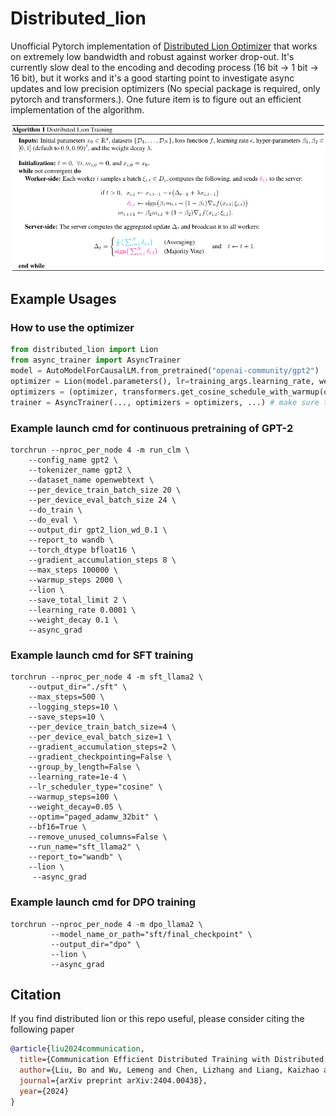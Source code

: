 # Distributed_lion
Unofficial Pytorch implementation of [Distributed Lion Optimizer](https://arxiv.org/abs/2404.00438) that works on extremely low bandwidth and robust against worker drop-out. It's currently slow deal to the encoding and decoding process (16 bit -> 1 bit -> 16 bit), but it works and it's a good starting point to investigate async updates and low precision optimizers (No special package is required, only pytorch and transformers.). One future item is to figure out an efficient implementation of the algorithm. 

![distributed_lion_algo](img/distributed_lion_algo.png)

## Example Usages
### How to use the optimizer
```python
from distributed_lion import Lion
from async_trainer import AsyncTrainer
model = AutoModelForCausalLM.from_pretrained("openai-community/gpt2")
optimizer = Lion(model.parameters(), lr=training_args.learning_rate, weight_decay=training_args.weight_decay)
optimizers = (optimizer, transformers.get_cosine_schedule_with_warmup(optimizer, training_args.warmup_steps, training_args.max_steps))
trainer = AsyncTrainer(..., optimizers = optimizers, ...) # make sure to use the async trainer to stop the gradient from syncing
```

### Example launch cmd for continuous pretraining of GPT-2
```
torchrun --nproc_per_node 4 -m run_clm \
    --config_name gpt2 \
    --tokenizer_name gpt2 \
    --dataset_name openwebtext \
    --per_device_train_batch_size 20 \
    --per_device_eval_batch_size 24 \
    --do_train \
    --do_eval \
    --output_dir gpt2_lion_wd_0.1 \
    --report_to wandb \
    --torch_dtype bfloat16 \
    --gradient_accumulation_steps 8 \
    --max_steps 100000 \
    --warmup_steps 2000 \
    --lion \
    --save_total_limit 2 \
    --learning_rate 0.0001 \
    --weight_decay 0.1 \
    --async_grad
```

### Example launch cmd for SFT training
```
torchrun --nproc_per_node 4 -m sft_llama2 \
    --output_dir="./sft" \
    --max_steps=500 \
    --logging_steps=10 \
    --save_steps=10 \
    --per_device_train_batch_size=4 \
    --per_device_eval_batch_size=1 \
    --gradient_accumulation_steps=2 \
    --gradient_checkpointing=False \
    --group_by_length=False \
    --learning_rate=1e-4 \
    --lr_scheduler_type="cosine" \
    --warmup_steps=100 \
    --weight_decay=0.05 \
    --optim="paged_adamw_32bit" \
    --bf16=True \
    --remove_unused_columns=False \
    --run_name="sft_llama2" \
    --report_to="wandb" \
    --lion \
     --async_grad
```

### Example launch cmd for DPO training
```
torchrun --nproc_per_node 4 -m dpo_llama2 \
         --model_name_or_path="sft/final_checkpoint" \
         --output_dir="dpo" \
         --lion \
         --async_grad
```

## Citation
If you find distributed lion or this repo useful, please consider citing the following paper
```bibtex
@article{liu2024communication,
  title={Communication Efficient Distributed Training with Distributed Lion},
  author={Liu, Bo and Wu, Lemeng and Chen, Lizhang and Liang, Kaizhao and Zhu, Jiaxu and Liang, Chen and Krishnamoorthi, Raghuraman and Liu, Qiang},
  journal={arXiv preprint arXiv:2404.00438},
  year={2024}
}
```
